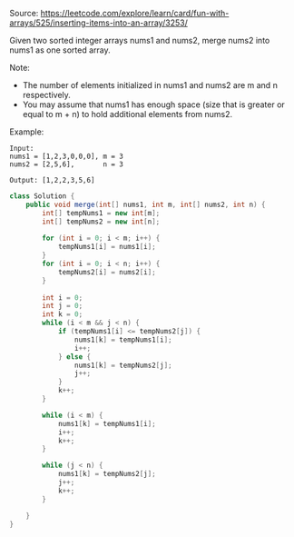 Source: https://leetcode.com/explore/learn/card/fun-with-arrays/525/inserting-items-into-an-array/3253/

Given two sorted integer arrays nums1 and nums2, merge nums2 into nums1 as one sorted array.

Note:
- The number of elements initialized in nums1 and nums2 are m and n respectively.
- You may assume that nums1 has enough space (size that is greater or equal to m + n) to hold additional elements from nums2.

Example:
```
Input:
nums1 = [1,2,3,0,0,0], m = 3
nums2 = [2,5,6],       n = 3

Output: [1,2,2,3,5,6]
```

```Java
class Solution {
    public void merge(int[] nums1, int m, int[] nums2, int n) {
        int[] tempNums1 = new int[m];
        int[] tempNums2 = new int[n];
        
        for (int i = 0; i < m; i++) {
            tempNums1[i] = nums1[i];
        }
        for (int i = 0; i < n; i++) {
            tempNums2[i] = nums2[i];
        }
        
        int i = 0;
        int j = 0;
        int k = 0;
        while (i < m && j < n) {
            if (tempNums1[i] <= tempNums2[j]) {
                nums1[k] = tempNums1[i];
                i++;
            } else {
                nums1[k] = tempNums2[j];
                j++;
            }
            k++;
        }

        while (i < m) {
            nums1[k] = tempNums1[i];
            i++;
            k++;
        }

        while (j < n) {
            nums1[k] = tempNums2[j];
            j++;
            k++;
        }

    }
}
```
